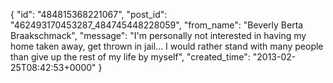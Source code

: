  {
   "id": "484815368221067",
   "post_id": "462493170453287_484745448228059",
   "from_name": "Beverly Berta Braakschmack",
   "message": "I'm personally not interested in having my home taken away, get thrown in jail... I would rather stand with many people than give up the rest of my life by myself",
   "created_time": "2013-02-25T08:42:53+0000"
 }

